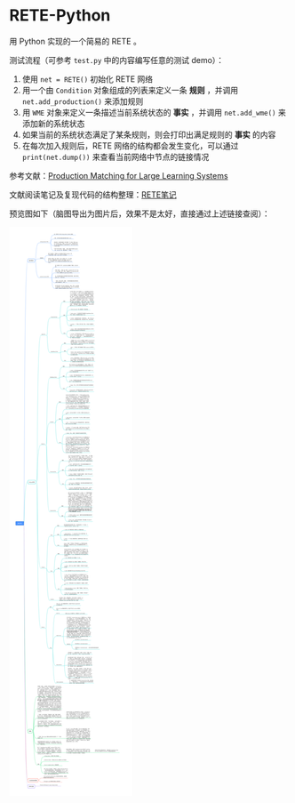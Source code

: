 # RETE-Python
用 Python 实现的一个简易的 RETE 。

测试流程（可参考 ```test.py``` 中的内容编写任意的测试 demo）：

1. 使用 ```net = RETE()``` 初始化 RETE 网络
2. 用一个由 ```Condition``` 对象组成的列表来定义一条 **规则** ，并调用 ```net.add_production()``` 来添加规则
3. 用 ```WME``` 对象来定义一条描述当前系统状态的 **事实** ，并调用 ```net.add_wme()``` 来添加新的系统状态
4. 如果当前的系统状态满足了某条规则，则会打印出满足规则的 **事实** 的内容
5. 在每次加入规则后，RETE 网络的结构都会发生变化，可以通过 ```print(net.dump())``` 来查看当前网络中节点的链接情况


参考文献：[Production Matching for Large Learning Systems](http://citeseerx.ist.psu.edu/viewdoc/download;jsessionid=27AD61CD1B6A00CCA3DD5B6F9BBD383E?doi=10.1.1.83.4551&rep=rep1&type=pdf)

文献阅读笔记及复现代码的结构整理：[RETE笔记](https://note.youdao.com/s/1YP1z3Eq)

预览图如下（脑图导出为图片后，效果不是太好，直接通过上述链接查阅）：

![笔记预览](asset/RETE.png)
